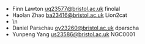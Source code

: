 * Finn Lawton uq23577@bristol.ac.uk finolal
* Haolan Zhao ba23416@bristol.ac.uk Lion2cat
* \n
* Daniel Parschau oy23260@bristol.ac.uk dparscha
* Yunpeng Yang us23586@bristol.ac.uk NGC0001
